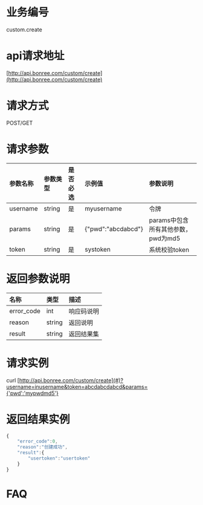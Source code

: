 # 业务编号

custom.create

# api请求地址

[http://api.bonree.com/custom/create](http://api.bonree.com/custom/create)

# 请求方式

POST/GET

# 请求参数

| 参数名称 | 参数类型 | 是否必选 | 示例值 | 参数说明 |
| :--- | :--- | :--- | :--- | :--- |
| username | string | 是 | myusername | 令牌 |
| params | string | 是 | {"pwd":"abcdabcd"} | params中包含所有其他参数，pwd为md5 |
| token | string | 是 | systoken | 系统校验token |

# 返回参数说明

| 名称 | 类型 | 描述 |
| :--- | :--- | :--- |
| error\_code | int | 响应码说明 |
| reason | string | 返回说明 |
| result | string | 返回结果集 |

# 请求实例

curl [http://api.bonree.com/custom/create](#)?username=inusername&token=abcdabcdabcd&params={'pwd':'mypwdmd5'}

# 返回结果实例

```js
{
    "error_code":0,
    "reason":"创建成功",
    "result":{
        "usertoken":"usertoken"
    }
}
```

# FAQ



